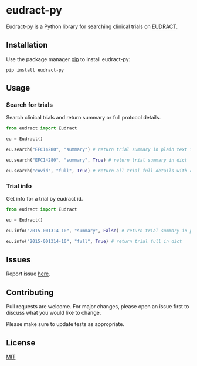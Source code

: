 # eudract-py

Eudract-py is a Python library for searching clinical trials on [EUDRACT](https://www.clinicaltrialsregister.eu/about.html).


## Installation

Use the package manager [pip](https://pip.pypa.io/en/stable/) to install eudract-py:

```pip install eudract-py```


## Usage


### Search for trials  

Search clinical trials and return summary or full protocol details.

```python
from eudract import Eudract

eu = Eudract()

eu.search("EFC14280", "summary") # return trial summary in plain text format

eu.search("EFC14280", "summary", True) # return trial summary in dict

eu.search("covid", "full", True) # return all trial full details with covid term in array of dict

```

### Trial info
Get info for a trial by eudract id.

```python
from eudract import Eudract

eu = Eudract()

eu.info("2015-001314-10", "summary", False) # return trial summary in plain text format

eu.info("2015-001314-10", "full", True) # return trial full in dict

```

## Issues

Report issue [here](https://github.com/PaulinCharliquart/eudract-py/issues).



## Contributing

Pull requests are welcome. For major changes, please open an issue first to discuss what you would like to change.

Please make sure to update tests as appropriate.


## License
[MIT](https://choosealicense.com/licenses/mit/)
